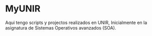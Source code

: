 # MyUNIR

Aqui tengo scripts y projectos realizados en UNIR, Inicialmente en la asignatura de Sistemas Operativos avanzados (SOA).
[^1]: Los escripts aqui no son todos me mi autoria.
